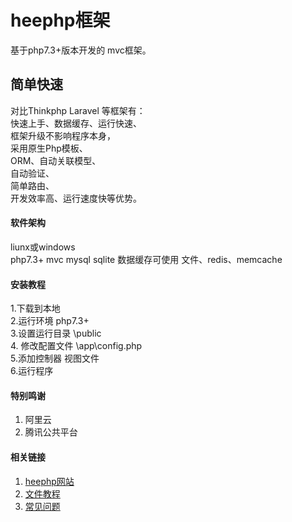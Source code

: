 # heephp框架 

基于php7.3+版本开发的 mvc框架。
## 简单快速
对比Thinkphp Laravel 等框架有：\
快速上手、数据缓存、运行快速、\
框架升级不影响程序本身，\
采用原生Php模板、\
ORM、自动关联模型、\
自动验证、\
简单路由、\
开发效率高、运行速度快等优势。

#### 软件架构
liunx或windows\
php7.3+ mvc mysql sqlite 数据缓存可使用 文件、redis、memcache 

#### 安装教程
1.下载到本地\
2.运行环境 php7.3+\
3.设置运行目录 \public \
4. 修改配置文件 \app\config.php\
5.添加控制器 视图文件\
6.运行程序

#### 特别鸣谢

1.  阿里云
2.  腾讯公共平台


#### 相关链接

1.  [heephp网站](http://www.heephp.cn)
2.  [文件教程](https://heephp.github.io/heephp)
3.  [常见问题](http://doc.heephp.cn)